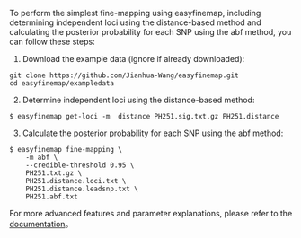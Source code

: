 To perform the simplest fine-mapping using easyfinemap, including determining independent loci using the distance-based method and calculating the posterior probability for each SNP using the abf method, you can follow these steps:

1. Download the example data (ignore if already downloaded):
```
git clone https://github.com/Jianhua-Wang/easyfinemap.git
cd easyfinemap/exampledata
```

2. Determine independent loci using the distance-based method:
```
$ easyfinemap get-loci -m  distance PH251.sig.txt.gz PH251.distance
```

3. Calculate the posterior probability for each SNP using the abf method:
```
$ easyfinemap fine-mapping \
    -m abf \
    --credible-threshold 0.95 \
    PH251.txt.gz \
    PH251.distance.loci.txt \
    PH251.distance.leadsnp.txt \
    PH251.abf.txt
```

For more advanced features and parameter explanations, please refer to the [documentation](https://jianhua-wang.github.io/easyfinemap/fileformats/)。